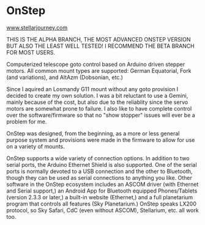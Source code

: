OnStep
======
www.stellarjourney.com

THIS IS THE ALPHA BRANCH, THE MOST ADVANCED ONSTEP VERSION BUT ALSO THE LEAST WELL TESTED!
I RECOMMEND THE BETA BRANCH FOR MOST USERS.

Computerized telescope goto control based on Arduino driven stepper motors.  All common mount types are supported: German Equatorial, Fork (and variations), and AltAzm (Dobsonian, etc.)

Since I aquired an Losmandy G11 mount without any goto provision I decided to create my own solution. I was a bit reluctant to use a Gemini, mainly because of the cost, but also due to the reliablity since the servo motors are somewhat prone to failure. I also like to have complete control over the software/firmware so that no "show stopper" issues will ever be a problem for me.

OnStep was designed, from the beginning, as a more or less general purpose system and provisions were made in the firmware to allow for use on a variety of mounts.

OnStep supports a wide variety of connection options.  In addition to two serial ports, the Arduino Ethernet Shield is also supported.  One of the serial ports is normally devoted to a USB connection and the other to Bluetooth, though they can be used as serial connections to anything you like.  Other software in the OnStep ecosystem includes an ASCOM driver (with Ethernet and Serial support,) an Android App for Bluetooth equipped Phones/Tablets (version 2.3.3 or later,) a built-in website (Ethernet,) and a full planetarium program that controls all features (Sky Planetarium.)  OnStep speaks LX200 protocol, so Sky Safari, CdC (even without ASCOM), Stellarium, etc. all work too.
